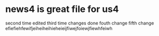 # news4 is great file for us4
second time edited
third time changes done
fouth change
fifth change
efiefiehfewifjeiheiheihieheieijfiwejfoiewjfiewhfeiwh
